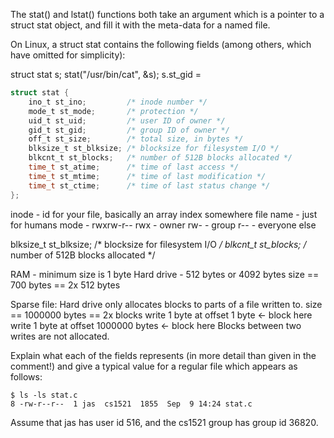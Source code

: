 The stat() and lstat() functions both take an argument which is a pointer to a struct stat object, and fill it with the meta-data for a named file.

On Linux, a struct stat contains the following fields (among others, which have omitted for simplicity):

struct stat s;
stat("/usr/bin/cat", &s);
s.st_gid =

```c
struct stat {
    ino_t st_ino;         /* inode number */
    mode_t st_mode;       /* protection */
    uid_t st_uid;         /* user ID of owner */
    gid_t st_gid;         /* group ID of owner */
    off_t st_size;        /* total size, in bytes */
    blksize_t st_blksize; /* blocksize for filesystem I/O */
    blkcnt_t st_blocks;   /* number of 512B blocks allocated */
    time_t st_atime;      /* time of last access */
    time_t st_mtime;      /* time of last modification */
    time_t st_ctime;      /* time of last status change */
};
```

inode - id for your file, basically an array index somewhere
file name - just for humans
mode - rwxrw-r--
rwx - owner
rw- - group
r-- - everyone else

blksize_t st_blksize; /* blocksize for filesystem I/O */
blkcnt_t st_blocks;   /* number of 512B blocks allocated */

RAM - minimum size is 1 byte
Hard drive - 512 bytes or 4092 bytes
size == 700 bytes == 2x 512 bytes

Sparse file:
Hard drive only allocates blocks to parts of a file written to.
size == 1000000 bytes == 2x blocks
write 1 byte at offset 1 byte <- block here
write 1 byte at offset 1000000 bytes <- block here
Blocks between two writes are not allocated.

Explain what each of the fields represents (in more detail than given in the comment!) and give a typical value for a regular file which appears as follows:

```
$ ls -ls stat.c
8 -rw-r--r--  1 jas  cs1521  1855  Sep  9 14:24 stat.c
```

Assume that jas has user id 516, and the cs1521 group has group id 36820.
